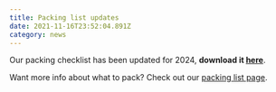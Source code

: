 ```yaml
---
title: Packing list updates
date: 2021-11-16T23:52:04.891Z
category: news
---
```


Our packing checklist has been updated for 2024, **download it
[here](/downloads/Packing%20list%20one%20pager%202024.pdf)**.

Want more info about what to pack? Check out our [packing list
page](/winter%20attendee%20information/winter-packing-list/).
